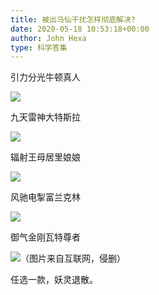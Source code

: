```yaml
---
title: 被出马仙干扰怎样彻底解决?
date: 2020-05-18 10:53:18+00:00
author: John Hexa
type: 科学答集
---
```

引力分光牛顿真人

![](https://pic3.zhimg.com/50/v2-640436301209d1bced800ed8dc216087_hd.jpg?source=1940ef5c)  


九天雷神大特斯拉

![](https://pic4.zhimg.com/50/v2-545ab7e155f577abd377b9f2d764db30_hd.jpg?source=1940ef5c)  


辐射王母居里娘娘

![](https://pic1.zhimg.com/50/v2-3b3ea0008fd9e613ed9f5b565081b4fe_hd.jpg?source=1940ef5c)  


风驰电掣富兰克林

![](https://pic1.zhimg.com/50/v2-0e3ebe6067997088b5c3555fdb5bed25_hd.jpg?source=1940ef5c)  


御气金刚瓦特尊者

![](https://pic4.zhimg.com/50/v2-57d293c69b3741529b8cd3ebfeb729c2_hd.jpg?source=1940ef5c)（图片来自互联网，侵删）

任选一款，妖灵退散。



